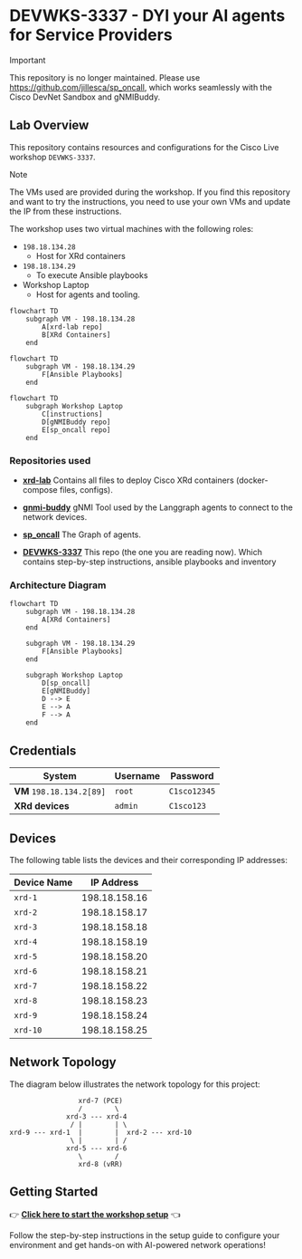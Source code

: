 # DEVWKS-3337 - DYI your AI agents for Service Providers

> [!IMPORTANT]
> This repository is no longer maintained. Please use <https://github.com/jillesca/sp_oncall>, which works seamlessly with the Cisco DevNet Sandbox and gNMIBuddy.

## Lab Overview

This repository contains resources and configurations for the Cisco Live workshop `DEVWKS-3337`.

> [!NOTE]  
> The VMs used are provided during the workshop. If you find this repository and want to try the instructions, you need to use your own VMs and update the IP from these instructions.

The workshop uses two virtual machines with the following roles:

- `198.18.134.28`
  - Host for XRd containers
- `198.18.134.29`
  - To execute Ansible playbooks
- Workshop Laptop
  - Host for agents and tooling.

```mermaid
flowchart TD
    subgraph VM - 198.18.134.28
        A[xrd-lab repo]
        B[XRd Containers]
    end
```

```mermaid
flowchart TD
    subgraph VM - 198.18.134.29
        F[Ansible Playbooks]
    end
```

```mermaid
flowchart TD
    subgraph Workshop Laptop
        C[instructions]
        D[gNMIBuddy repo]
        E[sp_oncall repo]
    end
```

### Repositories used

- **[xrd-lab](https://github.com/jillesca/XRd-Labs)** Contains all files to deploy Cisco XRd containers (docker-compose files, configs).

- **[gnmi-buddy](https://github.com/jillesca/gNMIBuddy)** gNMI Tool used by the Langgraph agents to connect to the network devices.

- **[sp_oncall](https://github.com/jillesca/sp_oncall)** The Graph of agents.

- **[DEVWKS-3337](https://github.com/jillesca/DEVWKS-3337)** This repo (the one you are reading now). Which contains step-by-step instructions, ansible playbooks and inventory

### Architecture Diagram

```mermaid
flowchart TD
    subgraph VM - 198.18.134.28
        A[XRd Containers]
    end

    subgraph VM - 198.18.134.29
        F[Ansible Playbooks]
    end

    subgraph Workshop Laptop
        D[sp_oncall]
        E[gNMIBuddy]
        D --> E
        E --> A
        F --> A
    end
```

## Credentials

| **System**                | **Username** | **Password** |
| ------------------------- | ------------ | ------------ |
| **VM** `198.18.134.2[89]` | `root`       | `C1sco12345` |
| **XRd devices**           | `admin`      | `C1sco123`   |

## Devices

The following table lists the devices and their corresponding IP addresses:

| **Device Name** | **IP Address** |
| --------------- | -------------- |
| `xrd-1`         | 198.18.158.16  |
| `xrd-2`         | 198.18.158.17  |
| `xrd-3`         | 198.18.158.18  |
| `xrd-4`         | 198.18.158.19  |
| `xrd-5`         | 198.18.158.20  |
| `xrd-6`         | 198.18.158.21  |
| `xrd-7`         | 198.18.158.22  |
| `xrd-8`         | 198.18.158.23  |
| `xrd-9`         | 198.18.158.24  |
| `xrd-10`        | 198.18.158.25  |

## Network Topology

The diagram below illustrates the network topology for this project:

```plaintext
                 xrd-7 (PCE)
                 /        \
              xrd-3 --- xrd-4
               / |        | \
xrd-9 --- xrd-1  |        |  xrd-2 --- xrd-10
               \ |        | /
              xrd-5 --- xrd-6
                 \        /
                 xrd-8 (vRR)
```

## Getting Started

👉 **[Click here to start the workshop setup](SETUP.md)** 👈

Follow the step-by-step instructions in the setup guide to configure your environment and get hands-on with AI-powered network operations!
